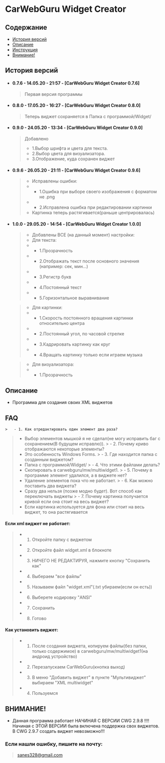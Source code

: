 # CarWebGuru Widget Creator

## Содержание
 - [История версий]
 - [Описание]
 - [Инструкция]
 - [Внимание!]



## История версий

 - #### 0.7.6 - 14.05.20 - 21:57 - [CarWebGuru Widget Creator 0.7.6]

    >  Первая версия программы

 - #### 0.8.0 - 17.05.20 - 16:27 - [CarWebGuru Widget Creator 0.8.0]

    >  Теперь виджет сохраняется в Папка с программой/Widget/

 - #### 0.9.0 - 24.05.20 - 13:34 - [CarWebGuru Widget Creator 0.9.0]

    >  Добавлено
    >   * 1.Выбор шрифта и цвета для текста.
    >   * 2.Выбор цвета для визуализатора.
    >   * 3.Отображение, куда сохранен виджет

 - #### 0.9.6 - 26.05.20 - 21:11 - [CarWebGuru Widget Creator 0.9.6]
    >   - Исправлены ошибки:
    >   - * 1.Ошибка при выборе своего изображения с форматом не .png
    >   - * 2.Исправлена ошибка при редактировании картинки
    >   - Картинка теперь растягивается(раньше центрировалась)

 - #### 1.0.0 - 29.05.20 - 14:54 - [CarWebGuru Widget Creator 1.0.0]
    >   - Добавлены ВСЕ (на данный момент) настройки:
    >   - Для текста:
    >   - * 1.Прозрачность
    >   - * 2.Отображать текст после основного значения (например: сек, мин...)
    >   - * 3.Регистр букв
    >   - * 4.Постоянный текст
    >   - * 5.Горизонтальное выравнивание

    >   - Для картинки:
    >   - * 1.Скорость постоянного вращения картинки относительно центра
    >   - * 2.Постоянный угол, по часовой стрелке
    >   - * 3.Кадрировать картинку как круг
    >   - * 4.Вращать картинку только если играем музыка

    >   - Для визуализатора:
    >   - * 1.Прозрачность

    
## Описание

 - Программа для создания своих XML виджетов

## FAQ
    >   - 1. Как отредактировать один элемент два раза?
   >   * Выбор элементов мышкой я не сделал(не могу исправить баг с сохранением(В будущем исправлю)).
    >   - 2. Почему криво отображаются некоторые элементы?
   >   * Это особенность Windows Forms.
    >   - 3. Где находится папка с созданным виджетом?
   >   * Папка с программой/Widget/
    >   - 4. Что этими файлами делать?
   >   * Скопировать в carwebguru/mw/multiwidget1.
    >   - 5. Почему в программе элемент удалился, а в виджете нет?
   >   * Удаление элементов пока что не работает.
    >   - 6. Как можно поставить два виджета?
   >   * Сразу два нельзя (позже модно будет). Вот способ как переключать виджеты
    >   - 7. Почему картинка получается кривой если она стоит на весь виджет?
   >   * Если картинка используется для фона или стоит на весь виджет, то она растягивается
#### Если xml виджет не работает:

   >   * 1. Откройте папку с виджетом
   >   * 2. Откройте файл widget.xml в блокноте
   >   * 3. НИЧЕГО НЕ РЕДАКТИРУЯ, нажмите кнопку "Сохранить как"
   >   * 4. Выбераем "все файлы"
   >   * 5. Называем файл "widget.xml"(.txt убираем(если он есть))
   >   * 6. Выберете кодировку "ANSI"
   >   * 7. Сохранить
   >   * 8. Готово
   
#### Как установить виджет:

   >   * 1. После создания виджета, копируем файлы(без папки, только содержимое) в carwebguru/mw/multiwidget1(на андроид устройство)
   >   * 2. Перезапускаем CarWebGuru(кнопка выход)
   >   * 3. В меню "Добавить виджет" в пункте "Мультивиджет" выбираем "XML multiwidget"
   >   * 4. Пользуемся

## ВНИМАНИЕ!

 -  Данная программа работает НАЧИНАЯ С ВЕРСИИ CWG 2.9.8 !!!!
    Начиная с ЭТОЙ ВЕРСИИ была включена поддержка свох виджетов.
    В CWG 2.9.7 создать виджет невозможно!!!

###  Если нашли ошибку, пишите на почту:
> sanes328@gmail.com


 [История версий]:https://github.com/SAn4Es-TV/CWG_Widget_Creator-/blob/master/README.md#история-версий
 [Описание]:https://github.com/SAn4Es-TV/CWG_Widget_Creator-/blob/master/README.md#описание
 [Инструкция]:https://github.com/SAn4Es-TV/CWG_Widget_Creator-/blob/master/README.md#инструкция
 [внимание!]:https://github.com/SAn4Es-TV/CWG_Widget_Creator-/blob/master/README.md#внимание
 
